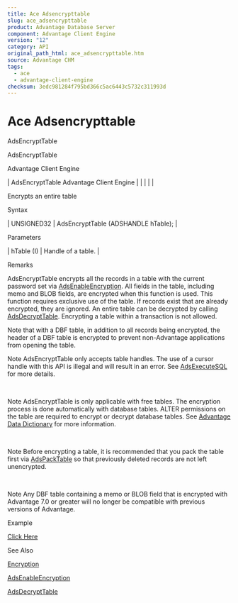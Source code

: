 ```yaml
---
title: Ace Adsencrypttable
slug: ace_adsencrypttable
product: Advantage Database Server
component: Advantage Client Engine
version: "12"
category: API
original_path_html: ace_adsencrypttable.htm
source: Advantage CHM
tags:
  - ace
  - advantage-client-engine
checksum: 3edc981284f795bd366c5ac6443c5732c311993d
---
```


# Ace Adsencrypttable

AdsEncryptTable

AdsEncryptTable

Advantage Client Engine

| AdsEncryptTable  Advantage Client Engine |  |  |  |  |

Encrypts an entire table

Syntax

| UNSIGNED32 | AdsEncryptTable (ADSHANDLE hTable); |

Parameters

| hTable (I) | Handle of a table. |

Remarks

AdsEncryptTable encrypts all the records in a table with the current password set via [AdsEnableEncryption](ace_adsenableencryption.md). All fields in the table, including memo and BLOB fields, are encrypted when this function is used. This function requires exclusive use of the table. If records exist that are already encrypted, they are ignored. An entire table can be decrypted by calling [AdsDecryptTable](ace_adsdecrypttable.md). Encrypting a table within a transaction is not allowed.

Note that with a DBF table, in addition to all records being encrypted, the header of a DBF table is encrypted to prevent non-Advantage applications from opening the table.

Note AdsEncryptTable only accepts table handles. The use of a cursor handle with this API is illegal and will result in an error. See [AdsExecuteSQL](ace_adsexecutesql.md) for more details.

 

Note AdsEncryptTable is only applicable with free tables. The encryption process is done automatically with database tables. ALTER permissions on the table are required to encrypt or decrypt database tables. See [Advantage Data Dictionary](master_advantage_data_dictionary.md) for more information.

 

Note Before encrypting a table, it is recommended that you pack the table first via [AdsPackTable](ace_adspacktable.md) so that previously deleted records are not left unencrypted.

 

Note Any DBF table containing a memo or BLOB field that is encrypted with Advantage 7.0 or greater will no longer be compatible with previous versions of Advantage.

Example

[Click Here](ace_aof_and_encryption_examples.md#adsencrypttable_example)

See Also

[Encryption](master_encryption.md)

[AdsEnableEncryption](ace_adsenableencryption.md)

[AdsDecryptTable](ace_adsdecrypttable.md)
